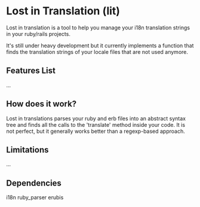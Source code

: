 # Lost in Translation (lit)

Lost in translation is a tool to help you manage your i18n translation strings in your ruby/rails projects.

It's still under heavy development but it currently implements a function that finds the translation strings of your locale files that are not used anymore.

## Features List

...

## How does it work?

Lost in translations parses your ruby and erb files into an abstract syntax tree and finds all the calls to the 'translate' method inside your code. It is not perfect, but it generally works better than a regexp-based approach. 

## Limitations

...

## Dependencies

i18n
ruby_parser
erubis
